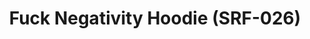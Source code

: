 ---
ee_id: '4298'
site: '1'
type: '2'
long_id: 2015-158 Fuck Negativity Hoodie (SRF-026)
url: 2015-158-fuck-negativity-hoodie-srf-026
title: Fuck Negativity Hoodie (SRF-026)
year: '2015'
medium: Hoodie
commission:
add_credit:
dims:
pitch:
ps:
live_url:
related: "[4277] [2014-088-going-negative-lakes] 2014-088 Going Negative / Lakes"
youtube:
imgs: Fuck-Negativity-Hoodie-SRF-026-2015-158-full-database-ih.jpg
subheading:
year2: '2015'
download:
add_credits:
related_code:
layout: things-i-made
---